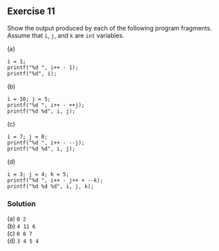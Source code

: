 ## Exercise 11
Show the output produced by each of the following program fragments. Assume that `i`, `j`, and `k` are `int` variables.

(a)
```
i = 1;
printf("%d ", i++ - 1);
printf("%d", i);
```
(b)
```
i = 10; j = 5;
printf("%d ", i++ - ++j);
printf("%d %d", i, j);
```
(c)
```
i = 7; j = 8;
printf("%d ", i++ - --j);
printf("%d %d", i, j);
```
(d)
```
i = 3; j = 4; k = 5;
printf("%d ", i++ - j++ + --k);
printf("%d %d %d", i, j, k);
```

### Solution
(a) `0 2`</br>
(b) `4 11 6`</br>
(c) `0 8 7`</br>
(d) `3 4 5 4`</br>